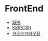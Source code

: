 # FrontEnd

- [SPA](../FrontEnd/Spa-Csr.md)
- [SSR/CSR](../FrontEnd/SSR-CSR.md)
- [크로스브라우징](../FrontEnd/Cross-Browsing.md)
